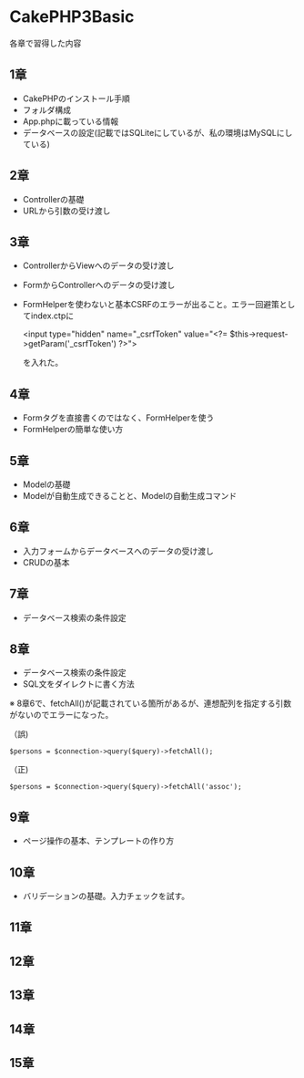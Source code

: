 # CakePHP3Basic

各章で習得した内容

## 1章

- CakePHPのインストール手順
- フォルダ構成
- App.phpに載っている情報
- データベースの設定(記載ではSQLiteにしているが、私の環境はMySQLにしている)

## 2章

- Controllerの基礎
- URLから引数の受け渡し

## 3章

- ControllerからViewへのデータの受け渡し
- FormからControllerへのデータの受け渡し
- FormHelperを使わないと基本CSRFのエラーが出ること。エラー回避策としてindex.ctpに

    &lt;input type=&quot;hidden&quot; name=&quot;_csrfToken&quot; value=&quot;&lt;?= $this-&gt;request-&gt;getParam('_csrfToken') ?&gt;&quot;&gt;

    を入れた。

## 4章

- Formタグを直接書くのではなく、FormHelperを使う
- FormHelperの簡単な使い方

## 5章

- Modelの基礎
- Modelが自動生成できることと、Modelの自動生成コマンド

## 6章

- 入力フォームからデータベースへのデータの受け渡し
- CRUDの基本

## 7章

- データベース検索の条件設定

## 8章

- データベース検索の条件設定
- SQL文をダイレクトに書く方法

※ 8章6で、fetchAll()が記載されている箇所があるが、連想配列を指定する引数がないのでエラーになった。

（誤)

    $persons = $connection->query($query)->fetchAll();


（正)

    $persons = $connection->query($query)->fetchAll('assoc');

## 9章

- ページ操作の基本、テンプレートの作り方

## 10章

- バリデーションの基礎。入力チェックを試す。

## 11章



## 12章



## 13章



## 14章



## 15章
